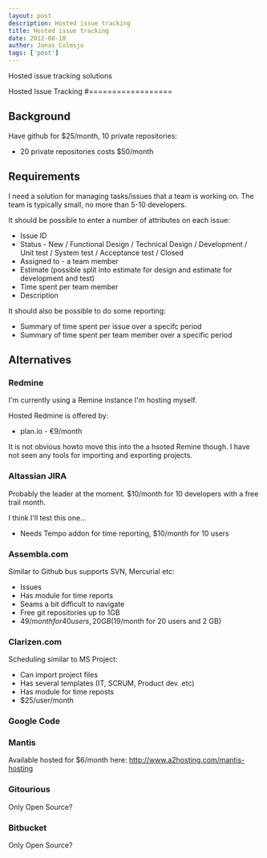 ```yaml
---
layout: post
description: Hosted issue tracking
title: Hosted issue tracking
date: 2012-08-10
author: Jonas Colmsjo
tags: ['post']
---
```


Hosted issue tracking solutions





Hosted Issue Tracking
#==================


Background
---------

Have github for $25/month, 10 private repositories:

  * 20 private repositories costs $50/month


Requirements
-----------

I need a solution for managing tasks/issues that a team is working on. The team is typically small,
no more than 5-10 developers. 

It should be possible to enter a number of attributes on each issue:

  * Issue ID
  * Status - New / Functional Design / Technical Design / Development / Unit test / System test / Acceptance test / Closed
  * Assigned to - a team member
  * Estimate (possible split into estimate for design and estimate for development and test)
  * Time spent per team member
  * Description


It should also be possible to do some reporting:

  * Summary of time spent per issue over a specifc period
  * Summary of time spent per team member over a specific period  



Alternatives
-----------


### Redmine 

I'm currently using a Remine instance I'm hosting myself. 

Hosted Redmine is offered by:
  * plan.io - €9/month

It is not obvious howto move this into the a hsoted Remine though. I have not seen any tools for importing and exporting projects.


### Altassian JIRA

Probably the leader at the moment. $10/month for 10 developers with a free trail month.

I think I'll test this one...

 * Needs Tempo addon for time reporting, $10/month for 10 users

### Assembla.com

Similar to Github bus supports SVN, Mercurial etc:

 * Issues
 * Has module for time reports
 * Seams a bit difficult to navigate
 * Free git repositories up to 1GB
 * $49/month for 40 users, 20GB ($19/month for 20 users and 2 GB)


### Clarizen.com

Scheduling similar to MS Project:

 * Can import project files
 * Has several templates (IT, SCRUM, Product dev. etc)
 * Has module for time reposts
 * $25/user/month


### Google Code




### Mantis

Available hosted for $6/month here: http://www.a2hosting.com/mantis-hosting


### Gitourious

Only Open Source?



### Bitbucket

Only Open Source?
